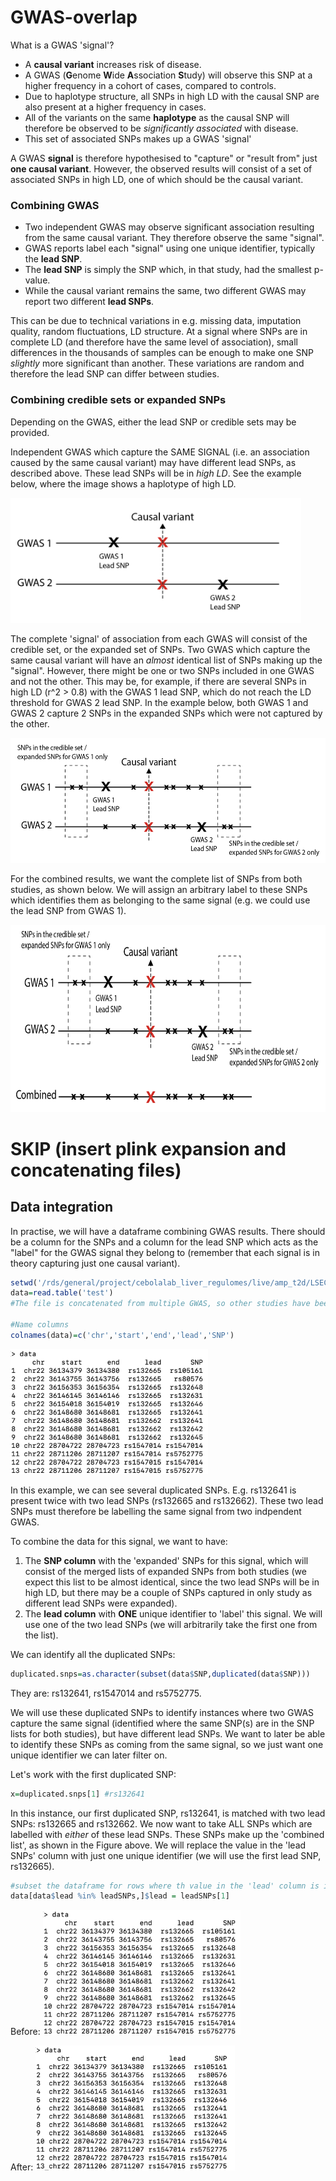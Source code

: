 # GWAS-overlap

What is a GWAS 'signal'?

- A **causal variant** increases risk of disease.
- A GWAS (**G**enome **W**ide **A**ssociation **S**tudy) will observe this SNP at a higher frequency in a cohort of cases, compared to controls. 
- Due to haplotype structure, all SNPs in high LD with the causal SNP are also present at a higher frequency in cases.
- All of the variants on the same **haplotype** as the causal SNP will therefore be observed to be *significantly associated* with disease.
- This set of associated SNPs makes up a GWAS 'signal' 

A GWAS **signal** is therefore hypothesised to "capture" or "result from" just **one causal variant**. However, the observed results will consist of a set of associated SNPs in high LD, one of which should be the causal variant.

### Combining GWAS 

- Two independent GWAS may observe significant association resulting from the same causal variant. They therefore observe the same "signal". 
- GWAS reports label each "signal" using one unique identifier, typically the **lead SNP**.
- The **lead SNP** is simply the SNP which, in that study, had the smallest p-value.
- While the causal variant remains the same, two different GWAS may report two different **lead SNPs**. 

This can be due to technical variations in e.g. missing data, imputation quality, random fluctuations, LD structure. At a signal where SNPs are in complete LD (and therefore have the same level of association), small differences in the thousands of samples can be enough to make one SNP *slightly* more significant than another. These variations are random and therefore the lead SNP can differ between studies. 

### Combining credible sets or expanded SNPs 

Depending on the GWAS, either the lead SNP or credible sets may be provided.

Independent GWAS which capture the SAME SIGNAL (i.e. an association caused by the same causal variant) may have different lead SNPs, as described above. These lead SNPs will be in *high LD*. See the example below, where the image shows a haplotype of high LD.

<img src="https://github.com/CebolaLab/GWAS-overlap/blob/main/Figures/Figure2.png" height="200">

The complete 'signal' of association from each GWAS will consist of the credible set, or the expanded set of SNPs. Two GWAS which capture the same causal variant will have an *almost* identical list of SNPs making up the "signal". However, there might be one or two SNPs included in one GWAS and not the other. This may be, for example, if there are several SNPs in high LD (r^2 > 0.8) with the GWAS 1 lead SNP, which do not reach the LD threshold for GWAS 2 lead SNP. In the example below, both GWAS 1 and GWAS 2 capture 2 SNPs in the expanded SNPs which were not captured by the other. 

<img src="https://github.com/CebolaLab/GWAS-overlap/blob/main/Figures/Figure3.png" height="200">

For the combined results, we want the complete list of SNPs from both studies, as shown below. We will assign an arbitrary label to these SNPs which identifies them as belonging to the same signal (e.g. we could use the lead SNP from GWAS 1). 

<img src="https://github.com/CebolaLab/GWAS-overlap/blob/main/Figures/Figure4.png" height="300">

# SKIP (insert plink expansion and concatenating files)

## Data integration

In practise, we will have a dataframe combining GWAS results. There should be a column for the SNPs and a column for the lead SNP which acts as the "label" for the GWAS signal they belong to (remember that each signal is in theory capturing just one causal variant). 

```R
setwd('/rds/general/project/cebolalab_liver_regulomes/live/amp_t2d/LSECs/clustering_LSEC_CREs/Dorka_GWAS_overlaps/NAFLD_variants/NAFLD_Vujkovic')
data=read.table('test')
#The file is concatenated from multiple GWAS, so other studies have been added as new rows

#Name columns 
colnames(data)=c('chr','start','end','lead','SNP')
```

<img src="https://github.com/CebolaLab/GWAS-overlap/blob/main/Figures/Figure1.png" height="200">

In this example, we can see several duplicated SNPs. E.g. rs132641 is present twice with two lead SNPs (rs132665 and rs132662). These two lead SNPs must therefore be labelling the same signal from two indpendent GWAS.

To combine the data for this signal, we want to have:

1. The **SNP column** with the 'expanded' SNPs for this signal, which will consist of the merged lists of expanded SNPs from both studies (we expect this list to be almost identical, since the two lead SNPs will be in high LD, but there may be a couple of SNPs captured in only study as different lead SNPs were expanded).
2. The **lead column** with **ONE** unique identifier to 'label' this signal. We will use one of the two lead SNPs (we will arbitrarily take the first one from the list).

We can identify all the duplicated SNPs:

```R
duplicated.snps=as.character(subset(data$SNP,duplicated(data$SNP)))
```
They are: rs132641, rs1547014 and rs5752775.

We will use these duplicated SNPs to identify instances where two GWAS capture the same signal (identified where the same SNP(s) are in the SNP lists for both studies), but have different lead SNPs. We want to later be able to identify these SNPs as coming from the same signal, so we just want one unique identifier we can later filter on. 

Let's work with the first duplicated SNP:

```R
x=duplicated.snps[1] #rs132641
```

In this instance, our first duplicated SNP, rs132641, is matched with two lead SNPs: rs132665 and rs132662.
We now want to take ALL SNPs which are labelled with *either* of these lead SNPs. 
These SNPs make up the 'combined list', as shown in the Figure above. We will replace the value in the 'lead SNPs' column with just one unique identifier (we will use the first lead SNP, rs132665).

```R
#subset the dataframe for rows where th value in the 'lead' column is in our list of lead SNPs. Replace the value in the lead column ($lead) with the lead SNP from the first GWAS (leadSNPs[1])
data[data$lead %in% leadSNPs,]$lead = leadSNPs[1]
```

Before:
<img src="https://github.com/CebolaLab/GWAS-overlap/blob/main/Figures/Figure1.png" height="200">

After:
<img src="https://github.com/CebolaLab/GWAS-overlap/blob/main/Figures/Figure5.png" height="200">


